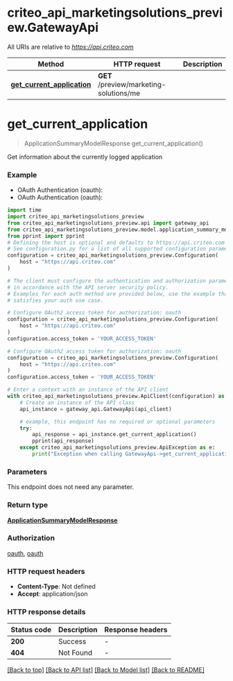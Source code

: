 # criteo_api_marketingsolutions_preview.GatewayApi

All URIs are relative to *https://api.criteo.com*

Method | HTTP request | Description
------------- | ------------- | -------------
[**get_current_application**](GatewayApi.md#get_current_application) | **GET** /preview/marketing-solutions/me | 


# **get_current_application**
> ApplicationSummaryModelResponse get_current_application()



Get information about the currently logged application

### Example

* OAuth Authentication (oauth):
* OAuth Authentication (oauth):

```python
import time
import criteo_api_marketingsolutions_preview
from criteo_api_marketingsolutions_preview.api import gateway_api
from criteo_api_marketingsolutions_preview.model.application_summary_model_response import ApplicationSummaryModelResponse
from pprint import pprint
# Defining the host is optional and defaults to https://api.criteo.com
# See configuration.py for a list of all supported configuration parameters.
configuration = criteo_api_marketingsolutions_preview.Configuration(
    host = "https://api.criteo.com"
)

# The client must configure the authentication and authorization parameters
# in accordance with the API server security policy.
# Examples for each auth method are provided below, use the example that
# satisfies your auth use case.

# Configure OAuth2 access token for authorization: oauth
configuration = criteo_api_marketingsolutions_preview.Configuration(
    host = "https://api.criteo.com"
)
configuration.access_token = 'YOUR_ACCESS_TOKEN'

# Configure OAuth2 access token for authorization: oauth
configuration = criteo_api_marketingsolutions_preview.Configuration(
    host = "https://api.criteo.com"
)
configuration.access_token = 'YOUR_ACCESS_TOKEN'

# Enter a context with an instance of the API client
with criteo_api_marketingsolutions_preview.ApiClient(configuration) as api_client:
    # Create an instance of the API class
    api_instance = gateway_api.GatewayApi(api_client)

    # example, this endpoint has no required or optional parameters
    try:
        api_response = api_instance.get_current_application()
        pprint(api_response)
    except criteo_api_marketingsolutions_preview.ApiException as e:
        print("Exception when calling GatewayApi->get_current_application: %s\n" % e)
```


### Parameters
This endpoint does not need any parameter.

### Return type

[**ApplicationSummaryModelResponse**](ApplicationSummaryModelResponse.md)

### Authorization

[oauth](../README.md#oauth), [oauth](../README.md#oauth)

### HTTP request headers

 - **Content-Type**: Not defined
 - **Accept**: application/json


### HTTP response details

| Status code | Description | Response headers |
|-------------|-------------|------------------|
**200** | Success |  -  |
**404** | Not Found |  -  |

[[Back to top]](#) [[Back to API list]](../README.md#documentation-for-api-endpoints) [[Back to Model list]](../README.md#documentation-for-models) [[Back to README]](../README.md)

